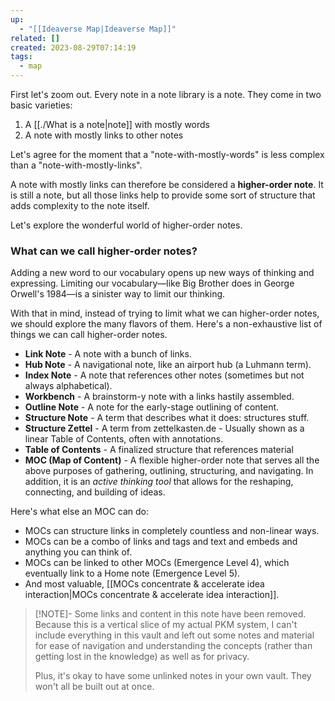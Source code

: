 ```yaml
---
up:
  - "[[Ideaverse Map|Ideaverse Map]]"
related: []
created: 2023-08-29T07:14:19
tags:
  - map
---
```

First let's zoom out. Every note in a note library is a note. They come in two basic varieties: 

1. A [[./What is a note|note]] with mostly words
2. A note with mostly links to other notes

Let's agree for the moment that a "note-with-mostly-words" is less complex than a "note-with-mostly-links". 

A note with mostly links can therefore be considered a **higher-order note**. It is still a note, but all those links help to provide some sort of structure that adds complexity to the note itself. 

Let's explore the wonderful world of higher-order notes.

### What can we call higher-order notes?
Adding a new word to our vocabulary opens up new ways of thinking and expressing. Limiting our vocabulary—like Big Brother does in George Orwell's 1984—is a sinister way to limit our thinking.

With that in mind, instead of trying to limit what we can higher-order notes, we should explore the many flavors of them. Here's a non-exhaustive list of things we can call higher-order notes.

- **Link Note** - A note with a bunch of links.
- **Hub Note** - A navigational note, like an airport hub (a Luhmann term).
- **Index Note** - A note that references other notes (sometimes but not always alphabetical).
- **Workbench** - A brainstorm-y note with a links hastily assembled.
- **Outline Note** - A note for the early-stage outlining of content.
- **Structure Note** - A term that describes what it does: structures stuff.
- **Structure Zettel** - A term from zettelkasten.de - Usually shown as a linear Table of Contents, often with annotations.
- **Table of Contents** - A finalized structure that references material
- **MOC (Map of Content)** - A flexible higher-order note that serves all the above purposes of gathering, outlining, structuring, and navigating. In addition, it is an *active thinking tool* that allows for the reshaping, connecting, and building of ideas.

Here's what else an MOC can do:

- MOCs can structure links in completely countless and non-linear ways.
- MOCs can be a combo of links and tags and text and embeds and anything you can think of.
- MOCs can be linked to other MOCs (Emergence Level 4), which eventually link to a Home note (Emergence Level 5).
- And most valuable, [[MOCs concentrate & accelerate idea interaction|MOCs concentrate & accelerate idea interaction]].

> [!NOTE]- Some links and content in this note have been removed.
> Because this is a vertical slice of my actual PKM system, I can't include everything in this vault and left out some notes and material for ease of navigation and understanding the concepts (rather than getting lost in the knowledge) as well as for privacy. 
>  
> Plus, it's okay to have some unlinked notes in your own vault. They won't all be built out at once.

